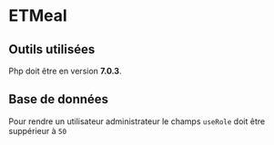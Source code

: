 # ETMeal

## Outils utilisées
Php doit être en version **7.0.3**.

## Base de données
Pour rendre un utilisateur administrateur le champs `useRole` doit être suppérieur à `50`